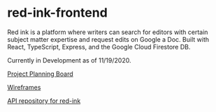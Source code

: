 # red-ink-frontend

Red ink is a platform where writers can search for editors with certain subject matter expertise and request edits on Google a Doc. Built with React, TypeScript, Express, and the Google Cloud Firestore DB.

Currently in Development as of 11/19/2020.

[Project Planning Board](https://www.notion.so/ae18c13168bf48d1b46de7362bcd9d7f?v=f2758a96206a49e2a3974548d2580d6f)

[Wireframes](https://www.figma.com/file/J0frQ2S3rivaZM49ga6xVC/red-ink?node-id=0%3A1)

[API repository for red-ink](https://github.com/samuel-casey/red-ink-api)
